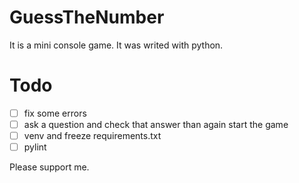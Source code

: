 # GuessTheNumber
It is a mini console game. It was writed with python.

# Todo
 - [ ] fix some errors
 - [ ] ask a question and check that answer than again start the game
 - [ ] venv and freeze requirements.txt
 - [ ] pylint

Please support me.
